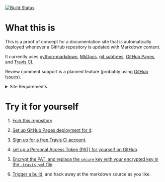 
[![Build Status](https://travis-ci.com/aproragadozo/mkdocs-poc.svg?branch=master)](https://travis-ci.com/aproragadozo/mkdocs-poc)

# What this is

This is a proof of concept for a documentation site that is automatically deployed whenever a GitHub repository is updated with Markdown content.

It currently uses [python-markdown](https://python-markdown.github.io/), [MkDocs](https://www.mkdocs.org/), [git subtrees](https://www.youtube.com/watch?v=sC1sfoCo5qY), [GitHub Pages](https://pages.github.com/), and [Travis CI](https://docs.travis-ci.com/).

Review comment support is a planned feature (probably using [GitHub Issues](https://help.github.com/en/github/managing-your-work-on-github/about-issues)).

<details><summary>Site Requirements</summary>

<ul>
<li><p>The documentation site should support multiple GitHub repositories - the site should be re-deployed if any of the dependent repositories are updated.</p>

<p>This is currently supported with git subtrees. Not ideal, because the editor needs to manually fetch updates from dependent repositories, but I haven't yet found a better solution. (Except for <a href="https://antora.org/">Antora</a>, which only supports AsciiDoc as content format.)</p></li>

<li><p>The documentation content needs to be created in Markdown.</p>

<p>The trouble with CommonMark, the quasi-standard Markdown implementation, is that it does not meet many of the requirements listed below, and is not extensible. This is why I chose python-markdown as source content format for this project. It has several built-in extensions that extend Markdown syntax with features, it is easy to extend further with supported third-party extensions, and in a pinch, perhaps I could write my own extension in Python if an unsupported feature is a must-have.</p></li>

<li><p>File transclusion (dynamically pulling the content of one file into another) needs to be supported.</p></li>

<li><p>Image captions, and dynamic links to image captions need to be supported, much like in reStructuredText.</p></li>

<li><p>Variables (e.g. for brand names, dates, or frequently recurring snippets of text or image) need to be supported.</p></li>

<li><p>A test suite needs to be supported.</p>

<p>Currently, Travis CI is only configured to deploy the automatically generated HTML files, but I am planning to run a spellchecker, a link checker, and style guide validation as part of the build.</p></li>

<li><p>Footnotes need to be supported.</p></li>

<li><p>Collapsible sections need to be supported.</p></li>

<li><p>Syntax-highlighted code blocks that dynamically reference external files (nice to have: in external repositories) need to be supported.</p></li>

<li><p>Tabbed code blocks that let the user switch between code snippets written in different programming languages need to be supported.</p></li>

<li><p>Table cells with merged rows and/or columns need to be supported.</p>

<p>I have chosen and made work the <code>cell_row_span</code> python-markdown extension locally. However, I haven't yet been able to integrate the extension with the Travis CI deployment. This feature is currently not supported, but fails relatively elegantly, that is, the tables are still displayed and styled, but cells do not span columns or rows.</p></li>

<li><p>Linking to specific anchor points and/or headings, not only to files as a whole, is supported.</p></li>

<li><p>Custom CSS styling of the output needs to be supported.</p>
</details>

# Try it for yourself

1. [Fork this repository](https://help.github.com/en/github/getting-started-with-github/fork-a-repo).

2. [Set up GitHub Pages deployment for it](https://guides.github.com/features/pages/).

3. [Sign up for a free Travis CI account](https://travis-ci.com/).

4. [set up a Personal Access Token (PAT) for yourself on GitHub](https://help.github.com/en/github/authenticating-to-github/creating-a-personal-access-token-for-the-command-line).

5. [Encrypt the PAT, and replace the `secure` key with your encrypted key in the `.travis.yml` file](http://blog.code4hire.com/2016/06/adding-github-token-to-travis-ci-configuration/).

6. [Trigger a build](https://stackoverflow.com/questions/17606874/trigger-a-travis-ci-rebuild-without-pushing-a-commit), and hack away at the markdown source as you like.
<!--
Have a look at [mkdocs.org](https://www.mkdocs.org/).

## Prerequisites

I am using Python Markdown, an extensible flavour of Markdown, in this project, which is why you'll need Python and all these python libraries.

### Python 3.7

### Python libraries

These are all referenced in `mkdocs.yaml`, so the builder will complain if you haven't installed them.

Most of them provide features that (CommonMark) Markdown does not have out of the box, but which are essential for serious tech writing (like file transclusion).

Install them using `pip`.

* `mkdocs` - this one makes the whole project go

* `mdx_include` - this one lets you include the content of other files (as opposed to just giving you a link to the file)

* `pymdown-extensions`- this one is used in the project to achieve the tabbed code block (`superfences` in `mkdocs.yaml`) where each tab displays a different language code snippet, letting developers select their language of choice

* `mkdocs-material`- this is the Google Material theme for MkDocs. [There are many others](https://github.com/mkdocs/mkdocs/wiki/MkDocs-Themes).

* `yafg` - Yet Another Figure Generator. This one is, in my opinion, the easiest-to-use and most accessible image caption plugin for use with Python Markdown.

* `mkdocs-macros-plugin` - this gives you the ability to define variables in `mkdocs.yaml`, and use them in the docs.

* `mkdocs-htmlproofer-plugin` - this is supposed to give you link-checking, but it seems it only checks internal links. I'll need to investigate further.

* `uuid` - universally unique identifiers. I think this is a meta-prerequisite for `mkdocs`.

* `requests`, `bs4` (beautiful soup), and `urllib3` - these are also meta-prerequisites, necessary to run some of the others.

### The [**Table cell and row span** Python Markdown extension](https://github.com/Neepawa/cell_row_span)

You will need to install this extension (and possibly some of the other Python Markdown extensions listed above, without a pip installer, if installing with pip doesn't seem to work) by building its `setup.py` file, and then copying the resulting `cell_row_span.py` file in the `PYTHON_HOME\site-packages\markdown\extensions\` folder.

---
NOTE

I've removed this extension (commented it out in `mkkdocs.yml`) for now until I find out how to install it on the Travis CI build environment.

---

## Building

`mkdocs-build` creates a `site` folder in the root, whose contents you need to deploy.

You can, if you'd like, set up a different output folder with the `site_dir` setting in the `mkdocs.yml` config file.

-->